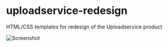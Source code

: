 # uploadservice-redesign
HTML/CSS templates for redesign of the Uploadservice product

![Screenshot](http://i.imgur.com/soMrJB9.jpg)
